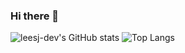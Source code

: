 ### Hi there 👋
![leesj-dev's GitHub stats](https://github-readme-stats.vercel.app/api?username=leesj-dev&count_private=true)
![Top Langs](https://github-readme-stats.vercel.app/api/top-langs/?username=leesj-dev&layout=compact)

<!--
**leesj-dev/leesj-dev** is a ✨ _special_ ✨ repository because its `README.md` (this file) appears on your GitHub profile.

Here are some ideas to get you started:

- 🔭 I’m currently working on ...
- 🌱 I’m currently learning ...
- 👯 I’m looking to collaborate on ...
- 🤔 I’m looking for help with ...
- 💬 Ask me about ...
- 📫 How to reach me: ...
- 😄 Pronouns: ...
- ⚡ Fun fact: ...
-->
